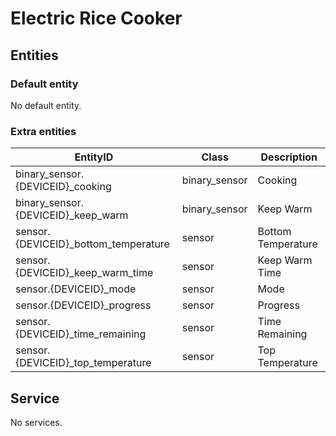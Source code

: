 # Electric Rice Cooker

## Entities

### Default entity

No default entity.

### Extra entities

| EntityID                             | Class         | Description        |
|--------------------------------------|---------------|--------------------|
| binary_sensor.{DEVICEID}_cooking     | binary_sensor | Cooking            |
| binary_sensor.{DEVICEID}_keep_warm   | binary_sensor | Keep Warm          |
| sensor.{DEVICEID}_bottom_temperature | sensor        | Bottom Temperature |
| sensor.{DEVICEID}_keep_warm_time     | sensor        | Keep Warm Time     |
| sensor.{DEVICEID}_mode               | sensor        | Mode               |
| sensor.{DEVICEID}_progress           | sensor        | Progress           |
| sensor.{DEVICEID}_time_remaining     | sensor        | Time Remaining     |
| sensor.{DEVICEID}_top_temperature    | sensor        | Top Temperature    |

## Service

No services.
